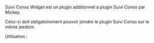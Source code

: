 Suivi Conso Widget est un plugin additionnel a plugin Suivi Conso par Mickey.

Celui-ci doit obligatoirement pouvoir joindre le plugin Suivi Conso sur le même jeedom.

Utilisation : 

